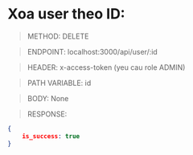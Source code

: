 # Xoa user theo ID:

> METHOD: DELETE

> ENDPOINT: localhost:3000/api/user/:id

> HEADER: x-access-token (yeu cau role ADMIN)

> PATH VARIABLE: id

> BODY: None

> RESPONSE:

```json
{
    is_success: true
}
```